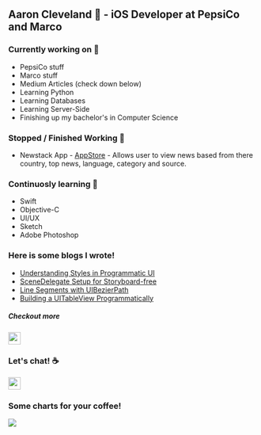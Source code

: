 ## Aaron Cleveland 👋 - iOS Developer at PepsiCo and Marco

<!--
**amclv/amclv** is a ✨ _special_ ✨ repository because its `README.md` (this file) appears on your GitHub profile.
-->

### Currently working on 🔭
- PepsiCo stuff
- Marco stuff 
- Medium Articles (check down below)
- Learning Python
- Learning Databases
- Learning Server-Side
- Finishing up my bachelor's in Computer Science
 
### Stopped / Finished Working 📲
 - Newstack App - [AppStore](https://apps.apple.com/us/app/id1523790235) - Allows user to view news based from there country, top news, language, category and source.

### Continuosly learning 🌱
- Swift
- Objective-C
- UI/UX
- Sketch
- Adobe Photoshop

### Here is some blogs I wrote!
- [Understanding Styles in Programmatic UI](https://medium.com/dev-genius/understanding-styles-in-programmatic-ui-f282acc143dd)
- [SceneDelegate Setup for Storyboard-free](https://medium.com/dev-genius/non-storyboard-setup-and-why-40927126f324)
- [Line Segments with UIBezierPath](https://medium.com/@aaroncleveland/line-segments-with-uibezierpath-ac793982740b)
- [Building a UITableView Programmatically](https://medium.com/dev-genius/building-a-uitableview-programmatically-1d4541104d26)


##### Checkout more
<a href="https://medium.com/@aaroncleveland"><img src="https://img.shields.io/badge/medium-%2312100E.svg?&style=for-the-badge&logo=medium&logoColor=white" height=25></a>

### Let's chat! ☕️
<a href="https://twitter.com/amclv0"><img src="https://img.shields.io/badge/twitter-%231DA1F2.svg?&style=for-the-badge&logo=twitter&logoColor=white" height=25></a>

### Some charts for your coffee!
[![](https://github-readme-stats.vercel.app/api?username=amclv&count_private=true&theme=algolia)]()
